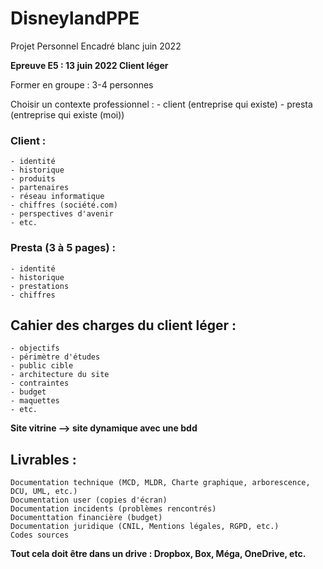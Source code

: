 # DisneylandPPE
Projet Personnel Encadré blanc juin 2022

**Epreuve E5 : 13 juin 2022 Client léger**

Former en groupe : 3-4 personnes

Choisir un contexte professionnel :
	- client (entreprise qui existe)
	- presta (entreprise qui existe (moi))

### Client : 
	- identité
	- historique
	- produits
	- partenaires
	- réseau informatique
	- chiffres (société.com)
	- perspectives d'avenir
	- etc.

### Presta (3 à 5 pages) :
	- identité
	- historique
	- prestations
	- chiffres

## Cahier des charges du client léger :
	- objectifs
	- périmètre d'études
	- public cible
	- architecture du site
	- contraintes
	- budget
	- maquettes
	- etc.

**Site vitrine --> site dynamique avec une bdd**

## Livrables :
	Documentation technique (MCD, MLDR, Charte graphique, arborescence, DCU, UML, etc.)
	Documentation user (copies d'écran)
	Documentation incidents (problèmes rencontrés)
	Documenttation financière (budget)
	Documentation juridique (CNIL, Mentions légales, RGPD, etc.)
	Codes sources

**Tout cela doit être dans un drive : Dropbox, Box, Méga, OneDrive, etc.**
